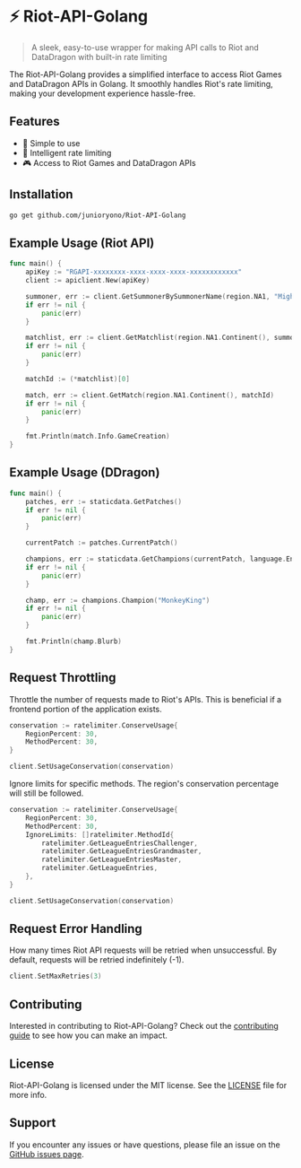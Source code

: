 # ⚡️ Riot-API-Golang

> A sleek, easy-to-use wrapper for making API calls to Riot and DataDragon with built-in rate limiting

The Riot-API-Golang provides a simplified interface to access Riot Games and DataDragon APIs in Golang. It smoothly handles Riot's rate limiting, making your development experience hassle-free.

## Features

- 🚀 Simple to use
- 🧠 Intelligent rate limiting
- 🎮 Access to Riot Games and DataDragon APIs

## Installation

```bash
go get github.com/junioryono/Riot-API-Golang
```

## Example Usage (Riot API)

```go
func main() {
	apiKey := "RGAPI-xxxxxxxx-xxxx-xxxx-xxxx-xxxxxxxxxxxx"
	client := apiclient.New(apiKey)

	summoner, err := client.GetSummonerBySummonerName(region.NA1, "Mighty Junior")
	if err != nil {
		panic(err)
	}

	matchlist, err := client.GetMatchlist(region.NA1.Continent(), summoner.Puuid, nil)
	if err != nil {
		panic(err)
	}

	matchId := (*matchlist)[0]

	match, err := client.GetMatch(region.NA1.Continent(), matchId)
	if err != nil {
		panic(err)
	}

	fmt.Println(match.Info.GameCreation)
}
```

## Example Usage (DDragon)

```go
func main() {
	patches, err := staticdata.GetPatches()
	if err != nil {
		panic(err)
	}

	currentPatch := patches.CurrentPatch()

	champions, err := staticdata.GetChampions(currentPatch, language.EnglishUnitedStates)
	if err != nil {
		panic(err)
	}

	champ, err := champions.Champion("MonkeyKing")
	if err != nil {
		panic(err)
	}

	fmt.Println(champ.Blurb)
}
```

## Request Throttling

Throttle the number of requests made to Riot's APIs.
This is beneficial if a frontend portion of the application exists.

```go
conservation := ratelimiter.ConserveUsage{
    RegionPercent: 30,
    MethodPercent: 30,
}

client.SetUsageConservation(conservation)
```

Ignore limits for specific methods.
The region's conservation percentage will still be followed.

```go
conservation := ratelimiter.ConserveUsage{
    RegionPercent: 30,
    MethodPercent: 30,
    IgnoreLimits: []ratelimiter.MethodId{
        ratelimiter.GetLeagueEntriesChallenger,
        ratelimiter.GetLeagueEntriesGrandmaster,
        ratelimiter.GetLeagueEntriesMaster,
        ratelimiter.GetLeagueEntries,
    },
}

client.SetUsageConservation(conservation)
```

## Request Error Handling

How many times Riot API requests will be retried when unsuccessful. By default, requests will be retried indefinitely (-1).

```go
client.SetMaxRetries(3)
```

## Contributing

Interested in contributing to Riot-API-Golang? Check out the [contributing guide](CONTRIBUTING.md) to see how you can make an impact.

## License

Riot-API-Golang is licensed under the MIT license. See the [LICENSE](LICENSE) file for more info.

## Support

If you encounter any issues or have questions, please file an issue on the [GitHub issues page](https://github.com/junioryono/Riot-API-Golang/issues).
